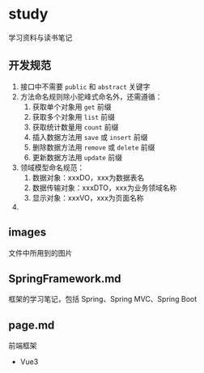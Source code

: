 # study
学习资料与读书笔记

## 开发规范

1. 接口中不需要 `public` 和 `abstract` 关键字
2. 方法命名规则除小驼峰式命名外，还需遵循：
   1. 获取单个对象用 `get` 前缀
   2. 获取多个对象用 `list` 前缀
   3. 获取统计数量用 `count` 前缀
   4. 插入数据方法用 `save` 或 `insert` 前缀
   5. 删除数据方法用 `remove` 或 `delete` 前缀
   6. 更新数据方法用 `update` 前缀
3. 领域模型命名规范：
   1. 数据对象：xxxDO，xxx为数据表名
   2. 数据传输对象：xxxDTO，xxx为业务领域名称
   3. 显示对象：xxxVO，xxx为页面名称
4. 

## images
文件中所用到的图片
## SpringFramework.md
框架的学习笔记，包括 Spring、Spring MVC、Spring Boot

## page.md

前端框架

- Vue3
